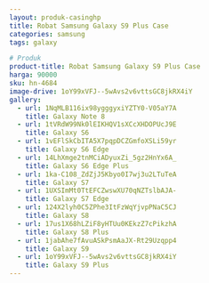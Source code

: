 ```yaml
---
layout: produk-casinghp
title: Robat Samsung Galaxy S9 Plus Case
categories: samsung
tags: galaxy

# Produk
product-title: Robat Samsung Galaxy S9 Plus Case
harga: 90000
sku: hn-4684
image-drive: 1oY99xVFJ--5wAvs2v6vttsGC8jkRX4iY
gallery:
  - url: 1NqMLB116ix98ygggyxiYZTY0-V05aY7A
    title: Galaxy Note 8
  - url: 1tVRdW99Nk0lEIKHQV1sXCcXHDOPUcJ9E
    title: Galaxy S6
  - url: 1vEFlSkCbITA5X7pqpDCZGmfoXSLi59yr
    title: Galaxy S6 Edge
  - url: 14LhXmge2tnMCiADyuxZi_5gz2HnYx6A_
    title: Galaxy S6 Edge Plus
  - url: 1ka-C108_ZdZjJ5Kbyo0I7wj3u2LTuTeA
    title: Galaxy S7
  - url: 1UXSImMt0TtEFCZwswXU70qNZTslbAJA-
    title: Galaxy S7 Edge
  - url: 124X2lyh0C5ZPhe3ItFzWqYjvpPNaC5CJ
    title: Galaxy S8
  - url: 17us1X68hLZiF8yHTUu0KEkzZ7cPikzhA
    title: Galaxy S8 Plus
  - url: 1jabAhe7fAvuASkPsmAaJX-Rt29Uzqpp4
    title: Galaxy S9
  - url: 1oY99xVFJ--5wAvs2v6vttsGC8jkRX4iY
    title: Galaxy S9 Plus
---
```

